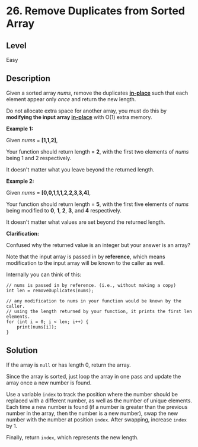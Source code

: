 # 26. Remove Duplicates from Sorted Array
## Level
Easy

## Description
Given a sorted array *nums*, remove the duplicates **[in-place](https://en.wikipedia.org/wiki/In-place_algorithm)** such that each element appear only *once* and return the new length.

Do not allocate extra space for another array, you must do this by **modifying the input array [in-place](https://en.wikipedia.org/wiki/In-place_algorithm)** with O(1) extra memory.

**Example 1:**

Given *nums* = **[1,1,2]**,

Your function should return length = **2**, with the first two elements of *nums* being 1 and 2 respectively.

It doesn't matter what you leave beyond the returned length.

**Example 2:**

Given *nums* = **[0,0,1,1,1,2,2,3,3,4]**,

Your function should return length = **5**, with the first five elements of *nums* being modified to **0**, **1**, **2**, **3**, and **4** respectively.

It doesn't matter what values are set beyond the returned length.

**Clarification:**

Confused why the returned value is an integer but your answer is an array?

Note that the input array is passed in by **reference**, which means modification to the input array will be known to the caller as well.

Internally you can think of this:
```
// nums is passed in by reference. (i.e., without making a copy)
int len = removeDuplicates(nums);

// any modification to nums in your function would be known by the caller.
// using the length returned by your function, it prints the first len elements.
for (int i = 0; i < len; i++) {
    print(nums[i]);
}
```

## Solution
If the array is `null` or has length 0, return the array.

Since the array is sorted, just loop the array in one pass and update the array once a new number is found.

Use a variable `index` to track the position where the number should be replaced with a different number, as well as the number of unique elements. Each time a new number is found (if a number is greater than the previous number in the array, then the number is a new number), swap the new number with the number at position `index`. After swapping, increase `index` by 1.

Finally, return `index`, which represents the new length.
